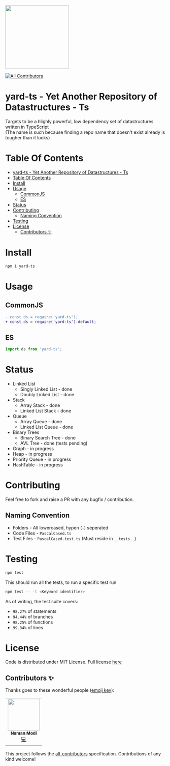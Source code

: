 <img width=200 src="https://raw.githubusercontent.com/yashshah1/yard-ts/master/assets/logo.svg">

<!-- ALL-CONTRIBUTORS-BADGE:START - Do not remove or modify this section -->
[![All Contributors](https://img.shields.io/badge/all_contributors-1-orange.svg?style=flat-square)](#contributors-)
<!-- ALL-CONTRIBUTORS-BADGE:END -->

# yard-ts - Yet Another Repository of Datastructures - Ts

Targets to be a hlighly powerful, low dependency set of datastructures written in TypeScript<br />
(The name is such because finding a repo name that doesn't exist already is tougher than it looks)

# Table Of Contents

- [yard-ts - Yet Another Repository of Datastructures - Ts](#yard-ts---yet-another-repository-of-datastructures---ts)
- [Table Of Contents](#table-of-contents)
- [Install](#install)
- [Usage](#usage)
  - [CommonJS](#commonjs)
  - [ES](#es)
- [Status](#status)
- [Contributing](#contributing)
  - [Naming Convention](#naming-convention)
- [Testing](#testing)
- [License](#license)
  - [Contributors ✨](#contributors-%e2%9c%a8)

# Install

```sh
npm i yard-ts
```

# Usage

## CommonJS

```diff
- const ds = require('yard-ts');
+ const ds = require('yard-ts').default;
```

## ES

```js
import ds from 'yard-ts';
```

# Status

- Linked List
  - Singly Linked List - done
  - Doubly Linked List - done
- Stack
  - Array Stack - done
  - Linked List Stack - done
- Queue
  - Array Queue - done
  - Linked List Queue - done
- Binary Trees
  - Binary Search Tree - done
  - AVL Tree - done (tests pending)
- Graph - in progress
- Heap - in progress
- Priority Queue - in progress
- HashTable - in progress

# Contributing

Feel free to fork and raise a PR with any bugfix / contribution.

## Naming Convention

- Folders - All lowercased, hypen (`-`) seperated
- Code Files - `PascalCased.ts`
- Test Files - `PascalCased.test.ts` (Must reside in `__tests__`)

# Testing
```sh
npm test
```
This should run all the tests, to run a specific test run
```sh
npm test -- -t <Keyword identifier>
```

As of writing, the test suite covers:
- `98.27%` of statements
- `94.44%` of branches
- `98.25%` of functions
- `99.34%` of lines

# License

Code is distributed under MIT License. Full license [here](https://github.com/yashshah1/datastructures-ts/blob/master/LICENSE)

## Contributors ✨

Thanks goes to these wonderful people ([emoji key](https://allcontributors.org/docs/en/emoji-key)):

<!-- ALL-CONTRIBUTORS-LIST:START - Do not remove or modify this section -->
<!-- prettier-ignore-start -->
<!-- markdownlint-disable -->
<table>
  <tr>
    <td align="center"><a href="https://github.com/naman-modi"><img src="https://avatars3.githubusercontent.com/u/38180263?v=4" width="100px;" alt=""/><br /><sub><b>Naman Modi</b></sub></a><br /><a href="https://github.com/yashshah1/yard-ts/commits?author=naman-modi" title="Code">💻</a></td>
  </tr>
</table>

<!-- markdownlint-enable -->
<!-- prettier-ignore-end -->
<!-- ALL-CONTRIBUTORS-LIST:END -->

This project follows the [all-contributors](https://github.com/all-contributors/all-contributors) specification. Contributions of any kind welcome!